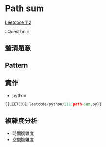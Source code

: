 # Path sum

[Leetcode 112](https://leetcode.com/problems/path-sum/description/)

::Question
::

## 釐清題意

## Pattern

## 實作

- python

```python
{{LEETCODE|leetcode/python/112.path-sum.py}}
```

## 複雜度分析

- 時間複雜度
- 空間複雜度
